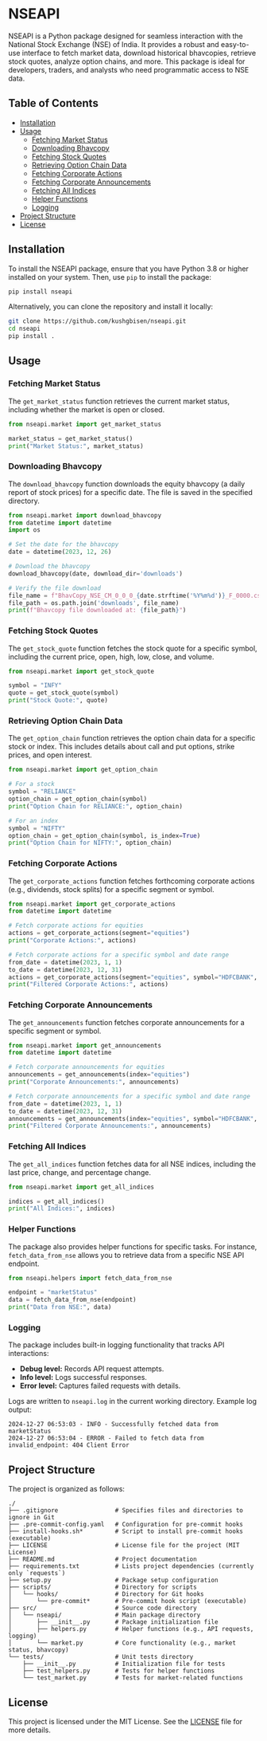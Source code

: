 # NSEAPI

NSEAPI is a Python package designed for seamless interaction with the National Stock Exchange (NSE) of India. It provides a robust and easy-to-use interface to fetch market data, download historical bhavcopies, retrieve stock quotes, analyze option chains, and more. This package is ideal for developers, traders, and analysts who need programmatic access to NSE data.

## Table of Contents

- [Installation](#installation)
- [Usage](#usage)
  - [Fetching Market Status](#fetching-market-status)
  - [Downloading Bhavcopy](#downloading-bhavcopy)
  - [Fetching Stock Quotes](#fetching-stock-quotes)
  - [Retrieving Option Chain Data](#retrieving-option-chain-data)
  - [Fetching Corporate Actions](#fetching-corporate-actions)
  - [Fetching Corporate Announcements](#fetching-corporate-announcements)
  - [Fetching All Indices](#fetching-all-indices)
  - [Helper Functions](#helper-functions)
  - [Logging](#logging)
- [Project Structure](#project-structure)
- [License](#license)

## Installation

To install the NSEAPI package, ensure that you have Python 3.8 or higher installed on your system. Then, use `pip` to install the package:

```bash
pip install nseapi
```

Alternatively, you can clone the repository and install it locally:

```bash
git clone https://github.com/kushgbisen/nseapi.git
cd nseapi
pip install .
```

## Usage

### Fetching Market Status

The `get_market_status` function retrieves the current market status, including whether the market is open or closed.

```python
from nseapi.market import get_market_status

market_status = get_market_status()
print("Market Status:", market_status)
```

### Downloading Bhavcopy

The `download_bhavcopy` function downloads the equity bhavcopy (a daily report of stock prices) for a specific date. The file is saved in the specified directory.

```python
from nseapi.market import download_bhavcopy
from datetime import datetime
import os

# Set the date for the bhavcopy
date = datetime(2023, 12, 26)

# Download the bhavcopy
download_bhavcopy(date, download_dir='downloads')

# Verify the file download
file_name = f"BhavCopy_NSE_CM_0_0_0_{date.strftime('%Y%m%d')}_F_0000.csv"
file_path = os.path.join('downloads', file_name)
print(f"Bhavcopy file downloaded at: {file_path}")
```

### Fetching Stock Quotes

The `get_stock_quote` function fetches the stock quote for a specific symbol, including the current price, open, high, low, close, and volume.

```python
from nseapi.market import get_stock_quote

symbol = "INFY"
quote = get_stock_quote(symbol)
print("Stock Quote:", quote)
```

### Retrieving Option Chain Data

The `get_option_chain` function retrieves the option chain data for a specific stock or index. This includes details about call and put options, strike prices, and open interest.

```python
from nseapi.market import get_option_chain

# For a stock
symbol = "RELIANCE"
option_chain = get_option_chain(symbol)
print("Option Chain for RELIANCE:", option_chain)

# For an index
symbol = "NIFTY"
option_chain = get_option_chain(symbol, is_index=True)
print("Option Chain for NIFTY:", option_chain)
```

### Fetching Corporate Actions

The `get_corporate_actions` function fetches forthcoming corporate actions (e.g., dividends, stock splits) for a specific segment or symbol.

```python
from nseapi.market import get_corporate_actions
from datetime import datetime

# Fetch corporate actions for equities
actions = get_corporate_actions(segment="equities")
print("Corporate Actions:", actions)

# Fetch corporate actions for a specific symbol and date range
from_date = datetime(2023, 1, 1)
to_date = datetime(2023, 12, 31)
actions = get_corporate_actions(segment="equities", symbol="HDFCBANK", from_date=from_date, to_date=to_date)
print("Filtered Corporate Actions:", actions)
```

### Fetching Corporate Announcements

The `get_announcements` function fetches corporate announcements for a specific segment or symbol.

```python
from nseapi.market import get_announcements
from datetime import datetime

# Fetch corporate announcements for equities
announcements = get_announcements(index="equities")
print("Corporate Announcements:", announcements)

# Fetch corporate announcements for a specific symbol and date range
from_date = datetime(2023, 1, 1)
to_date = datetime(2023, 12, 31)
announcements = get_announcements(index="equities", symbol="HDFCBANK", from_date=from_date, to_date=to_date)
print("Filtered Corporate Announcements:", announcements)
```

### Fetching All Indices

The `get_all_indices` function fetches data for all NSE indices, including the last price, change, and percentage change.

```python
from nseapi.market import get_all_indices

indices = get_all_indices()
print("All Indices:", indices)
```

### Helper Functions

The package also provides helper functions for specific tasks. For instance, `fetch_data_from_nse` allows you to retrieve data from a specific NSE API endpoint.

```python
from nseapi.helpers import fetch_data_from_nse

endpoint = "marketStatus"
data = fetch_data_from_nse(endpoint)
print("Data from NSE:", data)
```

### Logging

The package includes built-in logging functionality that tracks API interactions:
- **Debug level:** Records API request attempts.
- **Info level:** Logs successful responses.
- **Error level:** Captures failed requests with details.

Logs are written to `nseapi.log` in the current working directory. Example log output:

```
2024-12-27 06:53:03 - INFO - Successfully fetched data from marketStatus
2024-12-27 06:53:04 - ERROR - Failed to fetch data from invalid_endpoint: 404 Client Error
```

## Project Structure

The project is organized as follows:

```
./
├── .gitignore                # Specifies files and directories to ignore in Git
├── .pre-commit-config.yaml   # Configuration for pre-commit hooks
├── install-hooks.sh*         # Script to install pre-commit hooks (executable)
├── LICENSE                   # License file for the project (MIT License)
├── README.md                 # Project documentation
├── requirements.txt          # Lists project dependencies (currently only `requests`)
├── setup.py                  # Package setup configuration
├── scripts/                  # Directory for scripts
│   └── hooks/                # Directory for Git hooks
│       └── pre-commit*       # Pre-commit hook script (executable)
├── src/                      # Source code directory
│   └── nseapi/               # Main package directory
│       ├── __init__.py       # Package initialization file
│       ├── helpers.py        # Helper functions (e.g., API requests, logging)
│       └── market.py         # Core functionality (e.g., market status, bhavcopy)
└── tests/                    # Unit tests directory
    ├── __init__.py           # Initialization file for tests
    ├── test_helpers.py       # Tests for helper functions
    └── test_market.py        # Tests for market-related functions
```
## License

This project is licensed under the MIT License. See the [LICENSE](LICENSE) file for more details.
